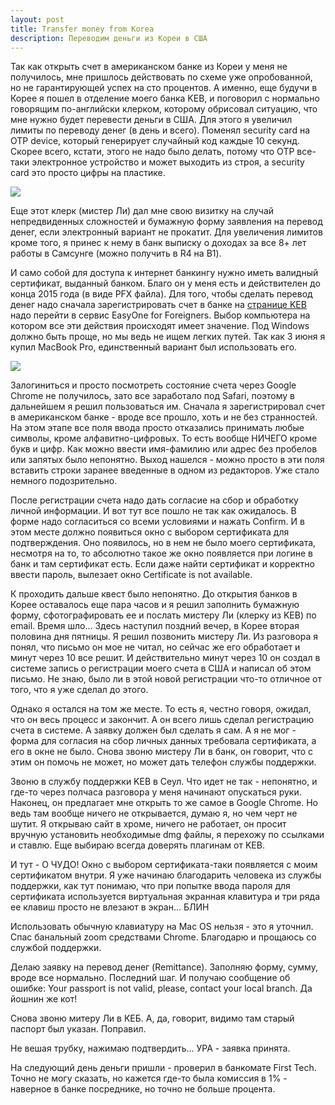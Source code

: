 ```yaml
---
layout: post
title: Transfer money from Korea
description: Переводим деньги из Кореи в США
---
```


Так как открыть счет в американском банке из Кореи у меня не получилось,
мне пришлось действовать по схеме уже опробованной, но не гарантирующей успех на сто процентов.
А именно, еще будучи в Корее я пошел в отделение моего банка KEB, и поговорил с
нормально говорящим по-английски клерком, которому обрисовал ситуацию, что мне нужно
будет перевести деньги в США. Для этого я увеличил лимиты по переводу денег (в день и всего).
Поменял security card на OTP device, который генерирует случайный код каждые 10 секунд. Скорее
всего, кстати, этого не надо было делать, потому что OTP все-таки электронное устройство и 
может выходить из строя, а security card это просто цифры на пластике. 

<img src="http://i.imgur.com/dEovxBR.jpg?1" class="img-responsive img-thumbnail">

Еще этот клерк (мистер Ли)
дал мне свою визитку на случай непредвиденных сложностей и бумажную форму заявления на перевод денег,
если электронный вариант не прокатит. Для увеличения лимитов кроме того, я принес к нему в банк
выписку о доходах за все 8+ лет работы в Самсунге (можно получить в R4 на B1).

И само собой для доступа к интернет банкингу нужно иметь валидный сертификат, выданный банком.
Благо он у меня есть и действителен до конца 2015 года (в виде PFX файла). Для того, чтобы сделать
перевод денег надо сначала зарегистрировать счет в банке на [странице KEB](http://www.keb.co.kr)
надо перейти в сервис EasyOne for Foreigners. Выбор компьютера на котором все эти действия происходят
имеет значение. Под Windows должно быть проще, но мы ведь не ищем легких путей. Так как 3 июня я купил
MacBook Pro, единственный вариант был использовать его.

<img src="http://i.imgur.com/H2tYyc4.png" class="img-responsive img-thumbnail">

Залогиниться и просто посмотреть состояние счета через Google Chrome не получилось, зато все заработало
под Safari, поэтому в дальнейшем я решил пользоваться им. Сначала я зарегистрировал счет в 
американском банке - вроде все прошло, хоть и не без странностей. На этом этапе все поля ввода просто
отказались принимать любые символы, кроме алфавитно-цифровых. То есть вообще НИЧЕГО кроме букв и цифр.
Как можно ввести имя-фамилию или адрес без пробелов или запятых было непонятно. Выход нашелся - можно
просто в эти поля вставить строки заранее введенные в одном из редакторов. Уже стало немного подозрительно.

После регистрации счета надо дать согласие на сбор и обработку личной информации. И вот тут все пошло
не так как ожидалось. В форме надо согласиться со всеми условиями и нажать Confirm. И в этом месте
должно появиться окно с выбором сертификата для подтверждения. Оно появилось, но в нем не было моего
сертификата, несмотря на то, то абсолютно такое же окно появляется при логине в банк и там сертификат есть.
Если даже найти сертификат и корректно ввести пароль, вылезает окно Certificate is not available.

К проходить дальше квест было непонятно. До открытия банков в Корее оставалось еще пара часов
и я решил заполнить бумажную форму, сфотографировать ее и послать мистеру Ли (клерку из KEB) по email.
Время шло...
Здесь наступил поздний вечер, в Корее вторая половина дня пятницы. Я решил позвонить мистеру Ли.
Из разговора я понял, что письмо он мое не читал, но сейчас же его обработает и минут через 10 все решит.
И действительно минут через 10 он создал в системе запись о регистрации моего счета в США и написал
об этом письмо. Не знаю, было ли в этой новой регистрации что-то отличное от того, что я уже сделал до этого.

Однако я остался на том же месте. То есть я, честно говоря, ожидал, что он весь процесс и закончит.
А он всего лишь сделал регистрацию счета в системе. А заявку должен был сделать я сам. А я не мог - форма
для согласия на сбор личных данных требовала сертификата, а его в окне не было. Снова звоню мистеру Ли в банк,
он говорит, что с этим он помочь не может, но может дать телефон службы поддержки.

Звоню в службу поддержки KEB в Сеул. Что идет не так - непонятно, и где-то через полчаса разговора
у меня начинают опускаться руки. Наконец, он предлагает мне открыть то же самое в Google Chrome.
Но ведь там вообще ничего не открывается, думаю я, но чем черт не шутит. Я открываю сайт в хроме,
ничего не работает, он просит вручную установить необходимые dmg файлы, я перехожу по ссылками и ставлю.
Еще выбираю всегда доверять плагинам от KEB.

И тут - О ЧУДО! Окно с выбором сертификата-таки появляется с моим сертификатом внутри. Я уже начинаю
благодарить человека из службы поддержки, как тут понимаю, что при попытке ввода пароля для сертификата
используется виртуальная экранная клавитура и три ряда ее клавиш просто не влезают в экран... БЛИН

Использовать обычную клавиатуру на Mac OS нельзя - это я уточнил. Спас банальный zoom средствами Chrome.
Благодарю и прощаюсь со службой поддержки.

Делаю заявку на перевод денег (Remittance). Заполняю форму, сумму, вроде все нормально. Последний шаг.
И получаю сообщение об ошибке: Your passport is not valid, please, contact your local branch.
Да йошнин же кот!

Снова звоню митеру Ли в КЕБ. А, да, говорит, видимо там старый паспорт был указан. Поправил.

Не вешая трубку, нажимаю подтвердить... УРА - заявка принята.

На следующий день деньги пришли - проверил в банкомате First Tech.
Точно не могу сказать, но кажется где-то была комиссия в 1% - наверное в банке посреднике, но
точно не больше процента.

